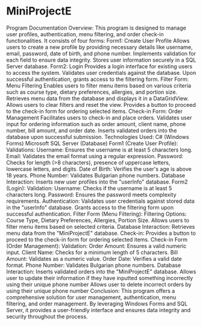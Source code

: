 # MiniProjectE

Program Documentation
Overview:
This program is designed to manage user profiles, authentication, menu filtering, and order check-in functionalities. It consists of four forms:
Form1: Create User Profile
Allows users to create a new profile by providing necessary details like username, email, password, date of birth, and phone number.
Implements validation for each field to ensure data integrity.
Stores user information securely in a SQL Server database.
Form2: Login
Provides a login interface for existing users to access the system.
Validates user credentials against the database.
Upon successful authentication, grants access to the filtering form.
Filter Form: Menu Filtering
Enables users to filter menu items based on various criteria such as course type, dietary preferences, allergies, and portion size.
Retrieves menu data from the database and displays it in a DataGridView.
Allows users to clear filters and reset the view.
Provides a button to proceed to the check-in form for ordering selected items.
Check-in Form: Order Management
Facilitates users to check-in and place orders.
Validates user input for ordering information such as order amount, client name, phone number, bill amount, and order date.
Inserts validated orders into the database upon successful submission.
Technologies Used:
C# (Windows Forms)
Microsoft SQL Server (Database)
Form1 (Create User Profile):
Validations:
Username: Ensures the username is at least 5 characters long.
Email: Validates the email format using a regular expression.
Password: Checks for length (>8 characters), presence of uppercase letters, lowercase letters, and digits.
Date of Birth: Verifies the user's age is above 18 years.
Phone Number: Validates Bulgarian phone numbers.
Database Interaction:
Inserts new user profiles into the "userInfo" database.
Form2 (Login):
Validation:
Username: Checks if the username is at least 5 characters long.
Password: Ensures the password meets complexity requirements.
Authentication:
Validates user credentials against stored data in the "userInfo" database.
Grants access to the filtering form upon successful authentication.
Filter Form (Menu Filtering):
Filtering Options:
Course Type, Dietary Preferences, Allergies, Portion Size.
Allows users to filter menu items based on selected criteria.
Database Interaction:
Retrieves menu data from the "MiniProjectE" database.
Check-in:
Provides a button to proceed to the check-in form for ordering selected items.
Check-in Form (Order Management):
Validation:
Order Amount: Ensures a valid numeric input.
Client Name: Checks for a minimum length of 5 characters.
Bill Amount: Validates as a numeric value.
Order Date: Verifies a valid date format.
Phone Number: Validates Bulgarian phone numbers.
Database Interaction:
Inserts validated orders into the "MiniProjectE" database.
Allows user to update their information if they have inputted something incorrectly using their unique phone number
Allows user to delete incorrect orders by using their unique phone number
Conclusion:
This program offers a comprehensive solution for user management, authentication, menu filtering, and order management. By leveraging Windows Forms and SQL Server, it provides a user-friendly interface and ensures data integrity and security throughout the process.

